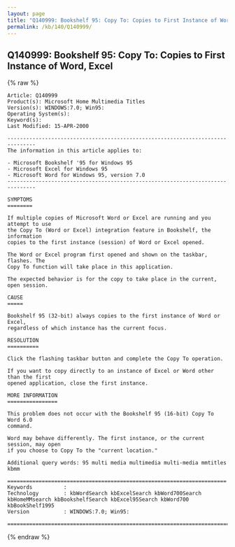 ```yaml
---
layout: page
title: "Q140999: Bookshelf 95: Copy To: Copies to First Instance of Word, Excel"
permalink: /kb/140/Q140999/
---
```


## Q140999: Bookshelf 95: Copy To: Copies to First Instance of Word, Excel

{% raw %}

	Article: Q140999
	Product(s): Microsoft Home Multimedia Titles
	Version(s): WINDOWS:7.0; Win95:
	Operating System(s): 
	Keyword(s): 
	Last Modified: 15-APR-2000
	
	-------------------------------------------------------------------------------
	The information in this article applies to:
	
	- Microsoft Bookshelf '95 for Windows 95 
	- Microsoft Excel for Windows 95 
	- Microsoft Word for Windows 95, version 7.0 
	-------------------------------------------------------------------------------
	
	SYMPTOMS
	========
	
	If multiple copies of Microsoft Word or Excel are running and you attempt to use
	the Copy To (Word or Excel) integration feature in Bookshelf, the information
	copies to the first instance (session) of Word or Excel opened.
	
	The Word or Excel program first opened and shown on the taskbar, flashes. The
	Copy To function will take place in this application.
	
	The expected behavior is for the copy to take place in the current, open session.
	
	CAUSE
	=====
	
	Bookshelf 95 (32-bit) always copies to the first instance of Word or Excel,
	regardless of which instance has the current focus.
	
	RESOLUTION
	==========
	
	Click the flashing taskbar button and complete the Copy To operation.
	
	If you want to copy directly to an instance of Excel or Word other than the first
	opened application, close the first instance.
	
	MORE INFORMATION
	================
	
	This problem does not occur with the Bookshelf 95 (16-bit) Copy To Word 6.0
	command.
	
	Word may behave differently. The first instance, or the current session, may open
	if you choose to Copy To the "current location."
	
	Additional query words: 95 multi media multimedia multi-media mmtitles kbmm
	
	======================================================================
	Keywords          :  
	Technology        : kbWordSearch kbExcelSearch kbWord700Search kbHomeMMsearch kbBookshelfSearch kbExcel95Search kbWord700 kbBookShelf1995
	Version           : WINDOWS:7.0; Win95:
	
	=============================================================================
	

{% endraw %}
